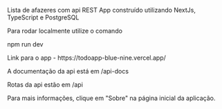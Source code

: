 <p>
Lista de afazeres com api REST
App construído utilizando NextJs, TypeScript e PostgreSQL
</p>
<p>
Para rodar localmente utilize o comando
</p>
<p>
npm run dev
</p>
<p>
Link para o app - https://todoapp-blue-nine.vercel.app/
</p>
<p>
A documentação da api está em /api-docs
</p>
<p>
Rotas da api estão em /api
</p>
<p>
Para mais informações, clique em "Sobre" na página inicial da aplicação.
</p>
